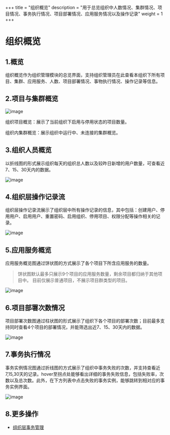 +++
title = "组织概览"
description = "用于总览组织中人数情况、集群情况、项目情况、事务执行情况、项目部署情况、应用服务情况以及操作记录"
weight = 1
+++


# 组织概览  

## 1.概览
组织概览作为组织管理模块的总览界面，支持组织管理员在此查看本组织下所有项目、集群、应用服务、人数、项目部署情况、事物执行情况、操作记录等信息。  

## 2.项目与集群概览

![image](/docs/user-guide/manager-guide/image/proj-cluster.jpg)  

组织项目概览：展示了当前组织下启用与停用状态的项目数量。  

组织内集群概览：展示组织中运行中、未连接的集群概览。  

## 3.组织人员概览
以折线图的形式展示组织每天的组织总人数以及较昨日新增的用户数量，可查看近7、15、30天内的数据。    

![image](/docs/user-guide/manager-guide/image/org-member-num.jpg)  

## 4.组织层操作记录流
组织层操作记录流展示了组织层中所有操作记录的信息，其中包括：创建用户、停用用户、启用用户、重置密码、启用组织、停用项目、权限分配等操作相关的记录。  

![image](/docs/user-guide/manager-guide/image/org-log.jpg)  

## 5.应用服务概览
应用服务概览图通过饼状图的方式展示了各个项目下所含应用服务的数量。  

> 饼状图默认最多只展示9个项目的应用服务数量，剩余项目都归纳于其他项目中。
> 目前仅展示普通项目，不展示项目群类型的项目。    

![image](/docs/user-guide/manager-guide/image/app-num.jpg)  


## 6.项目部署次数情况
项目部署次数图通过柱状图的形式展示了组织下各个项目的部署次数；目前最多支持同时查看4个项目的部署情况，并能筛选出近7、15、30天内的数据。   

![image](/docs/user-guide/manager-guide/image/deploy-num.jpg)    

## 7.事务执行情况  
事务实例情况图通过折线图的方式展示了组织中事务失败的次数，并支持查看近7,15,30天的记录。hover至拐点处能够看出详细的事务失败信息，包括失败率，次数以及总次数。此外，在下方列表中点击失败的事务实例，能够跳转到相对应的事务实例界面。

![image](/docs/user-guide/manager-guide/image/saga-ins.jpg)    


## 8.更多操作  

- [组织层事务管理](../org-saga)  